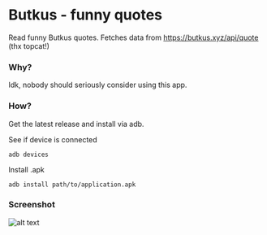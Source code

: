 # Butkus - funny quotes

Read funny Butkus quotes. Fetches data from https://butkus.xyz/api/quote (thx topcat!)

### Why? 
Idk, nobody should seriously consider using this app.

### How?
Get the latest release and install via adb. 

See if device is connected

```
adb devices
```

Install .apk
```
adb install path/to/application.apk
```

### Screenshot
![alt text](https://cloud.githubusercontent.com/assets/10494787/11794362/42b84ade-a2b1-11e5-9e2d-418653f5b769.png)


